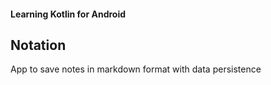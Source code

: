 #### Learning Kotlin for Android

## Notation
App to save notes in markdown format with data persistence
